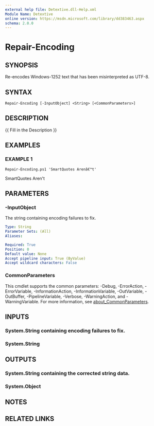 ```yaml
---
external help file: Detextive.dll-Help.xml
Module Name: Detextive
online version: https://msdn.microsoft.com/library/dd383463.aspx
schema: 2.0.0
---
```


# Repair-Encoding

## SYNOPSIS
Re-encodes Windows-1252 text that has been misinterpreted as UTF-8.

## SYNTAX

```
Repair-Encoding [-InputObject] <String> [<CommonParameters>]
```

## DESCRIPTION
{{ Fill in the Description }}

## EXAMPLES

### EXAMPLE 1
```
Repair-Encoding.ps1 'SmartQuotes Arenâ€™t'
```

SmartQuotes Aren't

## PARAMETERS

### -InputObject
The string containing encoding failures to fix.

```yaml
Type: String
Parameter Sets: (All)
Aliases:

Required: True
Position: 0
Default value: None
Accept pipeline input: True (ByValue)
Accept wildcard characters: False
```

### CommonParameters
This cmdlet supports the common parameters: -Debug, -ErrorAction, -ErrorVariable, -InformationAction, -InformationVariable, -OutVariable, -OutBuffer, -PipelineVariable, -Verbose, -WarningAction, and -WarningVariable. For more information, see [about_CommonParameters](http://go.microsoft.com/fwlink/?LinkID=113216).

## INPUTS

### System.String containing encoding failures to fix.
### System.String

## OUTPUTS

### System.String containing the corrected string data.
### System.Object
## NOTES

## RELATED LINKS
